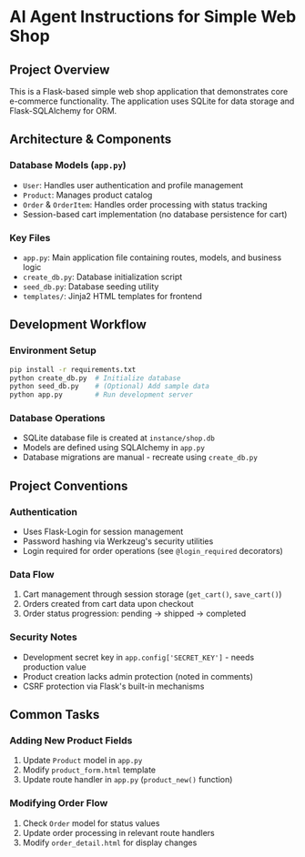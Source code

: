 # AI Agent Instructions for Simple Web Shop

## Project Overview
This is a Flask-based simple web shop application that demonstrates core e-commerce functionality. The application uses SQLite for data storage and Flask-SQLAlchemy for ORM.

## Architecture & Components

### Database Models (`app.py`)
- `User`: Handles user authentication and profile management
- `Product`: Manages product catalog
- `Order` & `OrderItem`: Handles order processing with status tracking
- Session-based cart implementation (no database persistence for cart)

### Key Files
- `app.py`: Main application file containing routes, models, and business logic
- `create_db.py`: Database initialization script
- `seed_db.py`: Database seeding utility
- `templates/`: Jinja2 HTML templates for frontend

## Development Workflow

### Environment Setup
```bash
pip install -r requirements.txt
python create_db.py  # Initialize database
python seed_db.py    # (Optional) Add sample data
python app.py        # Run development server
```

### Database Operations
- SQLite database file is created at `instance/shop.db`
- Models are defined using SQLAlchemy in `app.py`
- Database migrations are manual - recreate using `create_db.py`

## Project Conventions

### Authentication
- Uses Flask-Login for session management
- Password hashing via Werkzeug's security utilities
- Login required for order operations (see `@login_required` decorators)

### Data Flow
1. Cart management through session storage (`get_cart()`, `save_cart()`)
2. Orders created from cart data upon checkout
3. Order status progression: pending → shipped → completed

### Security Notes
- Development secret key in `app.config['SECRET_KEY']` - needs production value
- Product creation lacks admin protection (noted in comments)
- CSRF protection via Flask's built-in mechanisms

## Common Tasks

### Adding New Product Fields
1. Update `Product` model in `app.py`
2. Modify `product_form.html` template
3. Update route handler in `app.py` (`product_new()` function)

### Modifying Order Flow
1. Check `Order` model for status values
2. Update order processing in relevant route handlers
3. Modify `order_detail.html` for display changes